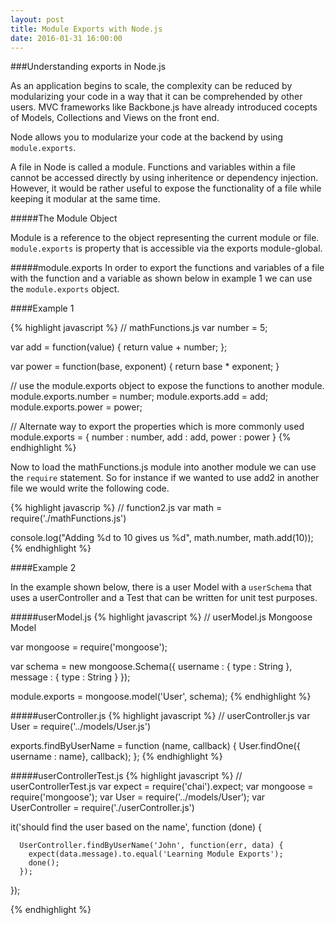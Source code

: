 ```yaml
---
layout: post
title: Module Exports with Node.js
date: 2016-01-31 16:00:00
---
```


###Understanding exports in Node.js

As an application begins to scale, the complexity can be reduced by modularizing your code in a way that it can be comprehended by other users. MVC frameworks like Backbone.js have already introduced cocepts of Models, Collections and Views on the front end.

Node allows you to modularize your code at the backend by using `module.exports`. 



A file in Node is called a module. Functions and variables within a file cannot be accessed directly by using inheritence or dependency injection. However, it would be rather useful to expose the functionality of a file while keeping it modular at the same time. 

#####The Module Object

Module is a reference to the object representing the current module or file. `module.exports` is property that is accessible via the exports module-global.

#####module.exports
In order to export the functions and variables of a file with the function and a variable as shown below in example 1 we can use the `module.exports` object.

####Example 1

{% highlight javascript %}
// mathFunctions.js
var number = 5;

var add = function(value) {
  return value + number;
};

var power = function(base, exponent) {
  return base * exponent;
}

// use the module.exports object to expose the functions to another module.
module.exports.number = number;
module.exports.add = add;
module.exports.power = power;

// Alternate way to export the properties which is more commonly used
module.exports = {
  number : number,
  add : add,
  power : power
}
{% endhighlight %}

Now to load the mathFunctions.js module into another module we can use the `require` statement. So for instance if we wanted to use add2 in another file we would write the following code.

{% highlight javascrip %}
// function2.js
var math = require('./mathFunctions.js')

console.log("Adding %d to 10 gives us %d", math.number, math.add(10));
{% endhighlight %}

####Example 2

In the example shown below, there is a user Model with a `userSchema` that uses a userController and a Test that can be written for unit test purposes.

#####userModel.js
{% highlight javascript %}
// userModel.js Mongoose Model

var mongoose = require('mongoose');

var schema = new mongoose.Schema({
  username : { type : String },
  message : { type : String }
});

module.exports = mongoose.model('User', schema);
{% endhighlight %}


#####userController.js
{% highlight javascript %}
// userController.js
var User = require('../models/User.js')

exports.findByUserName = function (name, callback) {
  User.findOne({ username : name}, callback);
};
{% endhighlight %}

#####userControllerTest.js
{% highlight javascript %}
// userControllerTest.js
var expect = require('chai').expect;
var mongoose = require('mongoose');
var User = require('../models/User');
var UserController = require('./userController.js')

  it('should find the user based on the name', function (done) {
      
      UserController.findByUserName('John', function(err, data) {
        expect(data.message).to.equal('Learning Module Exports');
        done();
      });

  });

  {% endhighlight %}